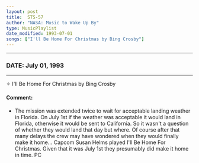 ```yaml
---
layout: post
title:  STS-57
author: "NASA: Music to Wake Up By"
type: MusicPlaylist
date_modified: 1993-07-01
songs: ["I'll Be Home For Christmas by Bing Crosby"]
---
```


----
### DATE: July 01, 1993
----
✧ I'll Be Home For Christmas by Bing Crosby

#### Comment:
* The mission was extended twice to wait for acceptable landing weather in Florida. On July 1st if the weather was acceptable it would land in Florida, otherwise it would be sent to California. So it wasn't a question of whether they would land that day but where. Of course after that many delays the crew may have wondered when they would finally make it home... Capcom Susan Helms played I'll Be Home For Christmas. Given that it was July 1st they presumably did make it home in time. PC



<br/>
<center>
	<a target="_blank"
	   href="https://twitter.com/intent/tweet?hashtags=Space,NASA,Playlist,NASAWakeupCalls,SpaceProgram&text={{ page.author}}, '{{ page.songs.first }}' {{ page.title }}, {{ page.date | date: '%B %d, %Y' }}. {{ site.url }}{{ page.url }}&via=nasawakeupcalls"><i class="fab fa-twitter" alt="Tweet this page" style="font-size: 1.3em;"></i></a>
	&nbsp; 	<i class="fas fa-user-astronaut" style="font-size: 1.5em;"></i> &nbsp;
    <a id="custom_amazon_link"
       type="amzn" search="#"
       category="popular music">
    <i class="fab fa-amazon" style="font-size: 1.3em;"></i></a>
</center>

<!-- Randomly resolve an individual entry from a song array -->
<script src="/assets/javascript/seedrandom.min.js"></script>
<script>
  var wake_me_up = ["I'll Be Home For Christmas by Bing Crosby"];
  var prng = new Math.seedrandom();
  function randomSong() {
    song = wake_me_up[Math.floor(Math.random() * wake_me_up.length)];
    var amazon_link = document.getElementById("custom_amazon_link");
    amazon_link.setAttribute("search", song);
  }
  window.onload = randomSong();
</script>
